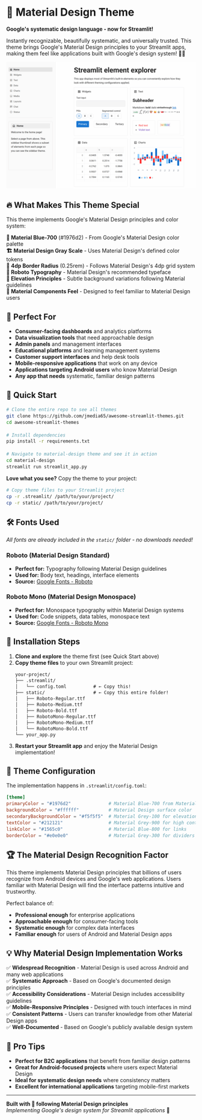 # 📱 Material Design Theme

**Google's systematic design language - now for Streamlit!**

Instantly recognizable, beautifully systematic, and universally trusted. This theme brings Google's Material Design principles to your Streamlit apps, making them feel like applications built with Google's design system! 🎨✨

![Material Design Theme](material-design.png)

## 🔥 What Makes This Theme Special

This theme implements Google's Material Design principles and color system:

**🔵 Material Blue-700** (#1976d2) - From Google's Material Design color palette  
**🏗️ Material Design Gray Scale** - Uses Material Design's defined color tokens  
**📏 4dp Border Radius** (0.25rem) - Follows Material Design's 4dp grid system  
**📱 Roboto Typography** - Material Design's recommended typeface  
**🎯 Elevation Principles** - Subtle background variations following Material guidelines  
**🧩 Material Components Feel** - Designed to feel familiar to Material Design users

## 🎯 Perfect For

- **Consumer-facing dashboards** and analytics platforms
- **Data visualization tools** that need approachable design
- **Admin panels** and management interfaces
- **Educational platforms** and learning management systems
- **Customer support interfaces** and help desk tools
- **Mobile-responsive applications** that work on any device
- **Applications targeting Android users** who know Material Design
- **Any app that needs** systematic, familiar design patterns

## 🚀 Quick Start

```bash
# Clone the entire repo to see all themes
git clone https://github.com/jmedia65/awesome-streamlit-themes.git
cd awesome-streamlit-themes

# Install dependencies
pip install -r requirements.txt

# Navigate to material-design theme and see it in action
cd material-design
streamlit run streamlit_app.py
```

**Love what you see?** Copy the theme to your project:

```bash
# Copy theme files to your Streamlit project
cp -r .streamlit/ /path/to/your/project/
cp -r static/ /path/to/your/project/
```

## 🛠️ Fonts Used

_All fonts are already included in the `static/` folder - no downloads needed!_

### Roboto (Material Design Standard)

- **Perfect for:** Typography following Material Design guidelines
- **Used for:** Body text, headings, interface elements
- **Source:** [Google Fonts - Roboto](https://fonts.google.com/specimen/Roboto)

### Roboto Mono (Material Design Monospace)

- **Perfect for:** Monospace typography within Material Design systems
- **Used for:** Code snippets, data tables, monospace text
- **Source:** [Google Fonts - Roboto Mono](https://fonts.google.com/specimen/Roboto+Mono)

## 📁 Installation Steps

1. **Clone and explore** the theme first (see Quick Start above)
2. **Copy theme files** to your own Streamlit project:
   ```
   your-project/
   ├── .streamlit/
   │   └── config.toml          # ← Copy this!
   ├── static/                  # ← Copy this entire folder!
   │   ├── Roboto-Regular.ttf
   │   ├── Roboto-Medium.ttf
   │   ├── Roboto-Bold.ttf
   │   ├── RobotoMono-Regular.ttf
   │   ├── RobotoMono-Medium.ttf
   │   └── RobotoMono-Bold.ttf
   └── your_app.py
   ```
3. **Restart your Streamlit app** and enjoy the Material Design implementation!

## 🎨 Theme Configuration

The implementation happens in `.streamlit/config.toml`:

```toml
[theme]
primaryColor = "#1976d2"              # Material Blue-700 from Material palette
backgroundColor = "#ffffff"           # Material Design surface color
secondaryBackgroundColor = "#f5f5f5"  # Material Grey-100 for elevation
textColor = "#212121"                 # Material Grey-900 for high contrast
linkColor = "#1565c0"                 # Material Blue-800 for links
borderColor = "#e0e0e0"               # Material Grey-300 for dividers
```

## 🏆 The Material Design Recognition Factor

This theme implements Material Design principles that billions of users recognize from Android devices and Google's web applications. Users familiar with Material Design will find the interface patterns intuitive and trustworthy.

Perfect balance of:

- **Professional enough** for enterprise applications
- **Approachable enough** for consumer-facing tools
- **Systematic enough** for complex data interfaces
- **Familiar enough** for users of Android and Material Design apps

## 💡 Why Material Design Implementation Works

✅ **Widespread Recognition** - Material Design is used across Android and many web applications  
✅ **Systematic Approach** - Based on Google's documented design principles  
✅ **Accessibility Considerations** - Material Design includes accessibility guidelines  
✅ **Mobile-Responsive Principles** - Designed with touch interfaces in mind  
✅ **Consistent Patterns** - Users can transfer knowledge from other Material Design apps  
✅ **Well-Documented** - Based on Google's publicly available design system

## 🎯 Pro Tips

- **Perfect for B2C applications** that benefit from familiar design patterns
- **Great for Android-focused projects** where users expect Material Design
- **Ideal for systematic design needs** where consistency matters
- **Excellent for international applications** targeting mobile-first markets

---

**Built with 📱 following Material Design principles**  
_Implementing Google's design system for Streamlit applications_ 🎨
